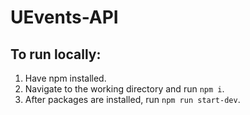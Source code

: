 # UEvents-API

## To run locally: 
1. Have npm installed.
2. Navigate to the working directory and run `npm i`.
3. After packages are installed, run `npm run start-dev`.
